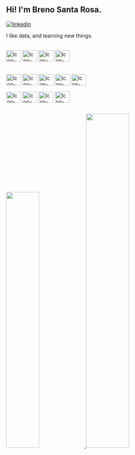 ## Hi! I'm Breno Santa Rosa.
[![linkedin](https://img.shields.io/badge/LinkedIn-0077B5?style=for-the-badge&logo=linkedin&logoColor=white)](https://www.linkedin.com/in/brenosantarosa/)
<br />

I like data, and learning new things.
<br />
<span style="color: #ffffff;">Some things I know:</span><br />
<div style="display: inline_block">
  <img align="center" alt="Icon-Breno-Azure" height="30" width="40" src="https://raw.githubusercontent.com/devicons/devicon/master/icons/azure/azure-original.svg">
  <img align="center" alt="Icon-Breno-PowerBI" height="30" width="40" src="https://raw.githubusercontent.com/microsoft/PowerBI-Icons/main/SVG/Power-BI.svg">  
  <img align="center" alt="Icon-Breno-MSSQLServer" height="30" width="40" src="https://raw.githubusercontent.com/devicons/devicon/master/icons/microsoftsqlserver/microsoftsqlserver-plain.svg">
  <img align="center" alt="Icon-Breno-Figma" height="30" width="40" src="https://raw.githubusercontent.com/devicons/devicon/master/icons/figma/figma-original.svg">
</div>

<br />
<span style="color: #ffffff;">Next step on my study:</span><br/>
<div style="display: inline-block">
  <img align="center" alt="Icon-Breno-Python" height="30" width="40" src="https://raw.githubusercontent.com/devicons/devicon/master/icons/python/python-original.svg">
  <img align="center" alt="Icon-Breno-NumPy" height="30" width="40" src="https://raw.githubusercontent.com/devicons/devicon/master/icons/numpy/numpy-original.svg">
  <img align="center" alt="Icon-Breno-Pandas" height="30" width="40" src="https://raw.githubusercontent.com/devicons/devicon/master/icons/pandas/pandas-original.svg">
  <img align="center" alt="Icon-Breno-Jupyter" height="30" width="40" src="https://raw.githubusercontent.com/devicons/devicon/master/icons/jupyter/jupyter-original-wordmark.svg">
  <img align="center" alt="Icon-Breno-Docker" height="30" width="40" src="https://raw.githubusercontent.com/devicons/devicon/master/icons/docker/docker-original.svg">

</div>

<br />
<span style="color: #ffffff;">I want to learn this to for knowledge:</span><br/>
<div style=" display: inline-block;">
  <img align="center" alt="Icon-Breno-Java" height="30" width="40" src="https://raw.githubusercontent.com/devicons/devicon/master/icons/java/java-original.svg">
  <img align="center" alt="Icon-Breno-Oracle" height="30" width="40" src="https://raw.githubusercontent.com/devicons/devicon/master/icons/oracle/oracle-original.svg">
  <img align="center" alt="Icon-Breno-Linux" height="30" width="40" src="https://raw.githubusercontent.com/devicons/devicon/master/icons/linux/linux-original.svg">
  <img align="center" alt="Icon-Breno-Terraform" height="30" width="40" src="https://raw.githubusercontent.com/devicons/devicon/master/icons/terraform/terraform-original.svg">  
</div>
<br />

##

<a href="https://github.com/santtb">
  <img width="42%" src="https://github-readme-stats.vercel.app/api?username=santtb&show_icons=true&theme=gotham&include_all_commits=true&count_private=true"/>
</a>
<a href="https://github.com/santtb">
  <img width="48%" src="https://github-readme-stats.vercel.app/api/top-langs/?username=santtb&theme=gotham" />
</a>